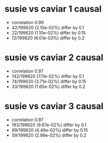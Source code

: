 # susie vs caviar  1 causal

- correlation 0.99
- 42/199620 (2.10e-02%) differ by 0.1
- 22/199620 (1.10e-02%) differ by 0.15
- 12/199620 (6.01e-03%) differ by 0.2


# susie vs caviar  2 causal

- correlation 0.97
- 142/199620 (7.11e-02%) differ by 0.1
- 74/199620 (3.71e-02%) differ by 0.15
- 33/199620 (1.65e-02%) differ by 0.2


# susie vs caviar  3 causal

- correlation 0.97
- 193/199620 (9.67e-02%) differ by 0.1
- 89/199620 (4.46e-02%) differ by 0.15
- 59/199620 (2.96e-02%) differ by 0.2



